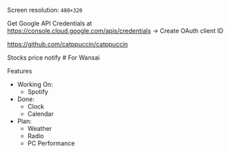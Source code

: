Screen resolution: `480×320`

Get Google API Credentials at https://console.cloud.google.com/apis/credentials
-> Create OAuth client ID

https://github.com/catppuccin/catppuccin

Stocks price notify # For Wansai

Features
- Working On:
    - Spotify
- Done:
    - Clock
    - Calendar
- Plan:
    - Weather
    - Radio
    - PC Performance
